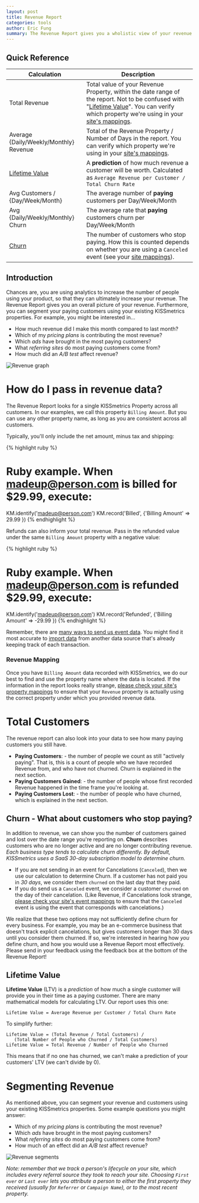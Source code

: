 ```yaml
---
layout: post
title: Revenue Report
categories: tools
author: Eric Fung
summary: The Revenue Report gives you a wholistic view of your revenue and your paying customers.
---
```

## Quick Reference

Calculation | Description
----------- | -----------
Total Revenue | Total value of your Revenue Property, within the date range of the report. Not to be confused with "[Lifetime Value][ltv]". You can verify which property we're using in your [site's mappings][mapping].
Average {Daily/Weekly/Monthly} Revenue | Total of the Revenue Property / Number of Days in the report. You can verify which property we're using in your [site's mappings][mapping].
[Lifetime Value][ltv] | A **prediction** of how much revenue a customer will be worth. Calculated as `Average Revenue per Customer / Total Churn Rate`
Avg Customers / {Day/Week/Month} | The average number of **paying** customers per Day/Week/Month
Avg {Daily/Weekly/Monthly} Churn | The average rate that **paying** customers churn per Day/Week/Month
[Churn][churn] | The number of customers who stop paying. How this is counted depends on whether you are using a `Canceled` event (see your [site mappings][mapping]).

<div id="wistia_3f023d87a8" class="wistia-embed" data-video-width="640" data-video-height="400"></div>

## Introduction

Chances are, you are using analytics to increase the number of people using your product, so that they can ultimately increase your revenue. The Revenue Report gives you an overall picture of your revenue. Furthermore, you can segment your paying customers using your existing KISSmetrics properties. For example, you might be interested in…

* How much revenue did I make this month compared to last month?
* Which of my *pricing plans* is contributing the most revenue?
* Which *ads* have brought in the most paying customers?
* What *referring sites* do most paying customers come from?
* How much did an *A/B test* affect revenue?

![Revenue graph][revenue-graph]

<a name="how-do-i-pass-in-revenue-data-"></a>
# How do I pass in revenue data?

The Revenue Report looks for a single KISSmetrics Property across all customers. In our examples, we call this property `Billing Amount`. But you can use any other property name, as long as you are consistent across all customers.

Typically, you'll only include the net amount, minus tax and shipping:

{% highlight ruby %}
# Ruby example. When madeup@person.com is billed for $29.99, execute:
KM.identify('madeup@person.com')
KM.record('Billed', {'Billing Amount' => 29.99 })
{% endhighlight %}

Refunds can also inform your total revenue. Pass in the refunded value under the same `Billing Amount` property with a negative value:

{% highlight ruby %}
# Ruby example. When madeup@person.com is refunded $29.99, execute:
KM.identify('madeup@person.com')
KM.record('Refunded', {'Billing Amount' => -29.99 })
{% endhighlight %}

Remember, there are [many ways to send us event data][send]. You might find it most accurate to [import data][import] from another data source that's already keeping track of each transaction.

<a name="revenue-mapping"></a>
### Revenue Mapping

Once you have `Billing Amount` data recorded with KISSmetrics, we do our best to find and use the property name where the data is located. If the information in the report looks really strange, [please check your site's property mappings][mapping] to ensure that your `Revenue` property is actually using the correct property under which you provided revenue data.

<a name="total-customers"></a>
# Total Customers

The revenue report can also look into your data to see how many paying customers you still have.

* **Paying Customers**: - the number of people we count as still "actively paying". That is, this is a count of people who we have recorded Revenue from, and who have not churned. Churn is explained in the next section.
* **Paying Customers Gained**: - the number of people whose first recorded Revenue happened in the time frame you're looking at.
* **Paying Customers Lost**: - the number of people who have churned, which is explained in the next section.

<a name="churn-what-about-customers-who-stop-paying-"></a>
## Churn - What about customers who stop paying?

In addition to revenue, we can show you the number of customers gained and lost over the date range you're reporting on. **Churn** describes customers who are no longer active and are no longer contributing revenue. *Each business type tends to calculate churn differently. By default, KISSmetrics uses a SaaS 30-day subscription model to determine churn.*

* If you are not sending in an event for Cancelations (`Canceled`), then we use our calculation to determine Churn. If a customer has not paid you in *30 days*, we consider them `churned` on the last day that they paid.
* If you do send us a `Canceled` event, we consider a customer `churned` on the day of their cancelation. (Like Revenue, if Cancelations look strange, [please check your site's event mappings][mapping] to ensure that the `Canceled` event is using the event that corresponds with cancelations.)

We realize that these two options may not sufficiently define churn for every business. For example, you may be an e-commerce business that doesn't track explicit cancelations, but gives customers longer than 30 days until you consider them churned. If so, we're interested in hearing how *you* define churn, and how you would use a Revenue Report most effectively. Please send in your feedback using the feedback box at the bottom of the Revenue Report!

<a name="lifetime-value"></a>
## Lifetime Value

**Lifetime Value** (LTV) is a *prediction* of how much a single customer will provide you in their time as a paying customer. There are many mathematical models for calculating LTV. Our report uses this one:

    Lifetime Value = Average Revenue per Customer / Total Churn Rate

To simplify further:

    Lifetime Value = (Total Revenue / Total Customers) /
       (Total Number of People who Churned / Total Customers)
    Lifetime Value = Total Revenue / Number of People who Churned

This means that if no one has churned, we can't make a prediction of your customers' LTV (we can't divide by 0).

<a name="segmenting-revenue"></a>
# Segmenting Revenue

As mentioned above, you can segment your revenue and customers using your existing KISSmetrics properties. Some example questions you might answer:

* Which of my *pricing plans* is contributing the most revenue?
* Which *ads* have brought in the most paying customers?
* What *referring sites* do most paying customers come from?
* How much of an effect did an *A/B test* affect revenue?

![Revenue segments][revenue-segments]

*Note: remember that we track a person's lifecycle on your site, which includes every referral source they took to reach your site. Choosing `First ever` or `Last ever` lets you attribute a person to either the first property they received (usually for `Referrer` or `Campaign Name`), or to the most recent property.*

[revenue-graph]: https://s3.amazonaws.com/kissmetrics-support-files/assets/tools/revenue-report/revenue-graphs.png
[revenue-segments]: https://s3.amazonaws.com/kissmetrics-support-files/assets/tools/revenue-report/revenue-segments.png

[send]: /getting-started/ways-to-send-us-data
[mapping]: https://app.kissmetrics.com/mapping
[recurly]: /integrations/recurly
[import]: /advanced/importing-data

[churn]: #churn-what-about-customers-who-stop-paying-
[ltv]: #lifetime-value

<script charset="ISO-8859-1" src="http://fast.wistia.com/static/E-v1.js">
</script>
<script type="text/javascript">
loadKMTrackableVideo("3f023d87a8", "Blank Slate: Revenue Report");
</script>